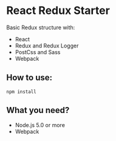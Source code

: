 <h1>React Redux Starter</h1>
<p>Basic Redux structure with:</p>
<ul>
  <li>React</li>
  <li>Redux and Redux Logger</li>
  <li>PostCss and Sass</li>
  <li>Webpack</li>
</ul>
<h2>How to use:</h2>
<pre><code>npm install</code></pre>
<h2>What you need?</h2>
<ul>
  <li>Node.js 5.0 or more</li>
  <li>Webpack</li>
</ul>
